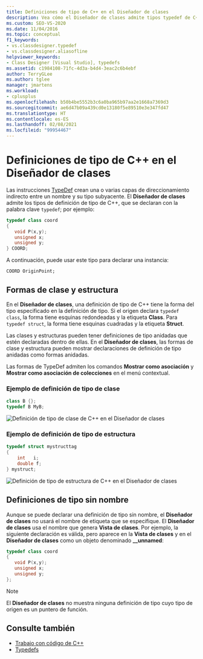 ```yaml
---
title: Definiciones de tipo de C++ en el Diseñador de clases
description: Vea cómo el Diseñador de clases admite tipos typedef de C++ declarados con la definición de tipo de palabra clave.
ms.custom: SEO-VS-2020
ms.date: 11/04/2016
ms.topic: conceptual
f1_keywords:
- vs.classdesigner.typedef
- vs.classdesigner.aliasofline
helpviewer_keywords:
- Class Designer [Visual Studio], typedefs
ms.assetid: c1984108-71fc-4d3a-b4d4-3eac2c6b4ebf
author: TerryGLee
ms.author: tglee
manager: jmartens
ms.workload:
- cplusplus
ms.openlocfilehash: b50b4be5552b3c6a0ba965b97aa2e1668a7369d3
ms.sourcegitcommit: ae6d47b09a439cd0e13180f5e89510e3e347fd47
ms.translationtype: HT
ms.contentlocale: es-ES
ms.lasthandoff: 02/08/2021
ms.locfileid: "99954467"
---
```

# <a name="c-typedefs-in-class-designer"></a>Definiciones de tipo de C++ en el Diseñador de clases

Las instrucciones [TypeDef](/cpp/cpp/aliases-and-typedefs-cpp#typedefs) crean una o varias capas de direccionamiento indirecto entre un nombre y su tipo subyacente. El **Diseñador de clases** admite los tipos de definición de tipo de C++, que se declaran con la palabra clave `typedef`; por ejemplo:

```cpp
typedef class coord
{
   void P(x,y);
   unsigned x;
   unsigned y;
} COORD;
```

A continuación, puede usar este tipo para declarar una instancia:

`COORD OriginPoint;`

## <a name="class-and-struct-shapes"></a>Formas de clase y estructura

En el **Diseñador de clases**, una definición de tipo de C++ tiene la forma del tipo especificado en la definición de tipo. Si el origen declara `typedef class`, la forma tiene esquinas redondeadas y la etiqueta **Class**. Para `typedef struct`, la forma tiene esquinas cuadradas y la etiqueta **Struct**.

Las clases y estructuras pueden tener definiciones de tipo anidadas que estén declaradas dentro de ellas. En el **Diseñador de clases**, las formas de clase y estructura pueden mostrar declaraciones de definición de tipo anidadas como formas anidadas.

Las formas de TypeDef admiten los comandos **Mostrar como asociación** y **Mostrar como asociación de colecciones** en el menú contextual.

### <a name="class-typedef-example"></a>Ejemplo de definición de tipo de clase

```cpp
class B {};
typedef B MyB;
```

![Definición de tipo de clase de C++ en el Diseñador de clases](media/cpp-class-typedef.png)

### <a name="struct-typedef-example"></a>Ejemplo de definición de tipo de estructura

```cpp
typedef struct mystructtag
{
    int   i;
    double f;
} mystruct;
```

![Definición de tipo de estructura de C++ en el Diseñador de clases](media/cpp-struct-typedef.png)

## <a name="unnamed-typedefs"></a>Definiciones de tipo sin nombre

Aunque se puede declarar una definición de tipo sin nombre, el **Diseñador de clases** no usará el nombre de etiqueta que se especifique. El **Diseñador de clases** usa el nombre que genera **Vista de clases**. Por ejemplo, la siguiente declaración es válida, pero aparece en la **Vista de clases** y en el **Diseñador de clases** como un objeto denominado **__unnamed**:

```cpp
typedef class coord
{
   void P(x,y);
   unsigned x;
   unsigned y;
};
```

> [!NOTE]
> El **Diseñador de clases** no muestra ninguna definición de tipo cuyo tipo de origen es un puntero de función.

## <a name="see-also"></a>Consulte también

- [Trabajo con código de C++](working-with-visual-cpp-code.md)
- [Typedefs](/cpp/cpp/aliases-and-typedefs-cpp#typedefs)
